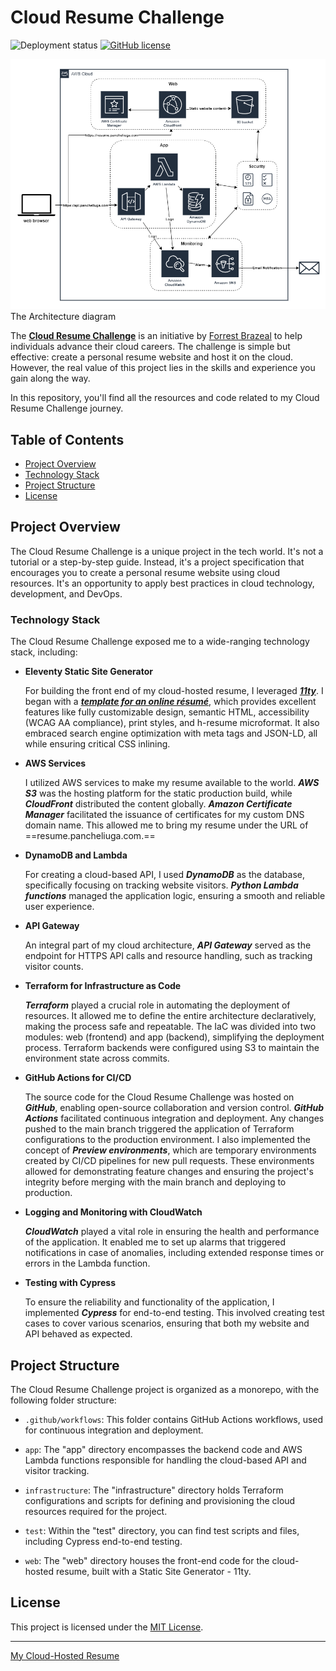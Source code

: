 # Cloud Resume Challenge

![Deployment status](https://github.com/pancheliuga/cloud-resume-challenge/actions/workflows/deploy-production.yml/badge.svg) [![GitHub license](https://img.shields.io/badge/license-MIT-blue.svg)](LICENSE)

![The Architecture diagram](./docs/CRC_Architecture_Diagram.png)
The Architecture diagram

The **[Cloud Resume Challenge](https://cloudresumechallenge.dev/)** is an initiative by [Forrest Brazeal](https://forrestbrazeal.com/) to help individuals advance their cloud careers. The challenge is simple but effective: create a personal resume website and host it on the cloud. However, the real value of this project lies in the skills and experience you gain along the way.

In this repository, you'll find all the resources and code related to my Cloud Resume Challenge journey.

## Table of Contents

- [Project Overview](#project-overview)
- [Technology Stack](#technology-stack)
- [Project Structure](#project-structure)
- [License](#license)

## Project Overview

The Cloud Resume Challenge is a unique project in the tech world. It's not a tutorial or a step-by-step guide. Instead, it's a project specification that encourages you to create a personal resume website using cloud resources. It's an opportunity to apply best practices in cloud technology, development, and DevOps.

### Technology Stack

The Cloud Resume Challenge exposed me to a wide-ranging technology stack, including:

- **Eleventy Static Site Generator**

  For building the front end of my cloud-hosted resume, I leveraged _**[11ty](https://www.11ty.dev/)**_. I began with a _**[template for an online résumé](https://github.com/maxboeck/resume)**_, which provides excellent features like fully customizable design, semantic HTML, accessibility (WCAG AA compliance), print styles, and h-resume microformat. It also embraced search engine optimization with meta tags and JSON-LD, all while ensuring critical CSS inlining.

- **AWS Services**

  I utilized AWS services to make my resume available to the world. _**AWS S3**_ was the hosting platform for the static production build, while _**CloudFront**_ distributed the content globally. _**Amazon Certificate Manager**_ facilitated the issuance of certificates for my custom DNS domain name. This allowed me to bring my resume under the URL of ==resume.pancheliuga.com.==

- **DynamoDB and Lambda**

  For creating a cloud-based API, I used _**DynamoDB**_ as the database, specifically focusing on tracking website visitors. _**Python Lambda functions**_ managed the application logic, ensuring a smooth and reliable user experience.

- **API Gateway**

  An integral part of my cloud architecture, _**API Gateway**_ served as the endpoint for HTTPS API calls and resource handling, such as tracking visitor counts.

- **Terraform for Infrastructure as Code**

  _**Terraform**_ played a crucial role in automating the deployment of resources. It allowed me to define the entire architecture declaratively, making the process safe and repeatable. The IaC was divided into two modules: web (frontend) and app (backend), simplifying the deployment process. Terraform backends were configured using S3 to maintain the environment state across commits.

- **GitHub Actions for CI/CD**

  The source code for the Cloud Resume Challenge was hosted on _**GitHub**_, enabling open-source collaboration and version control. _**GitHub Actions**_ facilitated continuous integration and deployment. Any changes pushed to the main branch triggered the application of Terraform configurations to the production environment. I also implemented the concept of _**Preview environments**_, which are temporary environments created by CI/CD pipelines for new pull requests. These environments allowed for demonstrating feature changes and ensuring the project's integrity before merging with the main branch and deploying to production.

- **Logging and Monitoring with CloudWatch**

  _**CloudWatch**_ played a vital role in ensuring the health and performance of the application. It enabled me to set up alarms that triggered notifications in case of anomalies, including extended response times or errors in the Lambda function.

- **Testing with Cypress**

  To ensure the reliability and functionality of the application, I implemented _**Cypress**_ for end-to-end testing. This involved creating test cases to cover various scenarios, ensuring that both my website and API behaved as expected.

## Project Structure

The Cloud Resume Challenge project is organized as a monorepo, with the following folder structure:

- `.github/workflows`: This folder contains GitHub Actions workflows, used for continuous integration and deployment.

- `app`: The "app" directory encompasses the backend code and AWS Lambda functions responsible for handling the cloud-based API and visitor tracking.

- `infrastructure`: The "infrastructure" directory holds Terraform configurations and scripts for defining and provisioning the cloud resources required for the project.

- `test`: Within the "test" directory, you can find test scripts and files, including Cypress end-to-end testing.

- `web`: The "web" directory houses the front-end code for the cloud-hosted resume, built with a Static Site Generator - 11ty.

## License

This project is licensed under the [MIT License](LICENSE).

---

[My Cloud-Hosted Resume](https://resume.pancheliuga.com)
